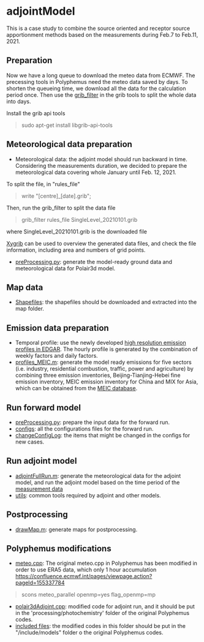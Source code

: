# adjointModel
This is a case study to combine the source oriented and receptor source apportionment methods based on the measurements during Feb.7 to Feb.11, 2021.

## Preparation
Now we have a long queue to download the meteo data from ECMWF. The precessing tools in Polyphemus need the meteo data saved by days. To shorten the queueing time, we download all the data for the calculation period once. Then use the [grib_filter](https://confluence.ecmwf.int/display/ECC/grib_filter) in the grib tools to split the whole data into days.

Install the grib api tools
> sudo apt-get install libgrib-api-tools

## Meteorological data preparation
* Meteorological data: the adjoint model should run backward in time. Considering the measurements duration, we decided to prepare the meteorological data covering whole January until Feb. 12, 2021. 

To split the file, in "rules_file"
> write "[centre]_[date].grib";

Then, run the grib_filter to split the data file
> grib_filter rules_file SingleLevel_20210101.grib 

where SingleLevel_20210101.grib is the downloaded file

[Xygrib](https://opengribs.org/en/) can be used to overview the generated data files, and check the file information, including area and numbers of grid points.

* [preProcessing.py](preProcessing.py): generate the model-ready ground data and meteorological data for Polair3d model.

## Map data
* [Shapefiles](rawData/map/test): the shapefiles should be downloaded and extracted into the map folder.
 
## Emission data preparation
* Temporal profile: use the newly developed [high resolution emission profiles in EDGAR](https://edgar.jrc.ec.europa.eu/dataset_temp_profile). The hourly profile is generated by the combination of weekly factors and daily factors.
* [profiles_MEIC.m](src/preprocessing/profiles_MEIC.m): generate the model ready emissions for five sectors (i.e. industry, residential combustion, traffic, power and agriculture) by combining three emission inventories, Beijing-Tianjing-Hebei fine emission inventory, MEIC emission inventory for China and MIX for Asia, which can be obtained from the [MEIC database](http://meicmodel.org/).   

## Run forward model
* [preProcessing.py](forwardRun/preProcessing.py): prepare the input data for the forward run.
* [configs](forwardRun/config): all the configurations files for the forward run.
* [changeConfigLog](forwardRun/changeConfigLog): the items that might be changed in the configs for new cases.

## Run adjoint model
* [adjointFullRun.m](src/preprocessing/adjoint/adjointFullRun.m): generate the meteorological data for the adjoint model, and run the adjoint model based on the time period of the [measurement data](forwardRun/rawData/measurements/Xian.csv)
* [utils](src/utils/): common tools required by adjoint and other models.

## Postprocessing
* [drawMap.m](src/postprocessing/drawMap/drawMap.m): generate maps for postprocessing.

## Polyphemus modifications
* [meteo.cpp](src/modifiedPolyphemus/meteo.cpp): The original meteo.cpp in Polyphemus has been modified in order to use ERA5 data, which only 1 hour accumulation
https://confluence.ecmwf.int/pages/viewpage.action?pageId=155337784 
> scons meteo_parallel openmp=yes flag_openmp=mp

* [polair3dAdjoint.cpp](src/modifiedPolyphemus/polair3dAjoint/polair3dAdjoint.cpp): modified code for adjoint run, and it should be put in the 'processing/photochemistry' folder of the original Polyphemus codes.
* [included files](src/modifiedPolyphemus/polair3dAjoint/includeModels/): the modified codes in this folder should be put in the "/include/models" folder o the original Polyphemus codes.
